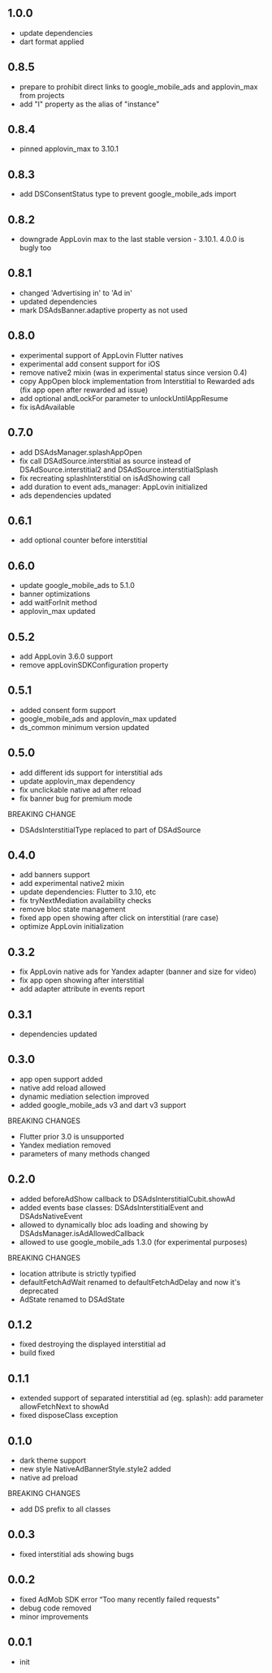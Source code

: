 ## 1.0.0
- update dependencies
- dart format applied

## 0.8.5
- prepare to prohibit direct links to google_mobile_ads and applovin_max from projects
- add "I" property as the alias of "instance"

## 0.8.4
- pinned applovin_max to 3.10.1

## 0.8.3
- add DSConsentStatus type to prevent google_mobile_ads import

## 0.8.2
- downgrade AppLovin max to the last stable version - 3.10.1. 4.0.0 is bugly too

## 0.8.1
- changed 'Advertising in' to 'Ad in'
- updated dependencies
- mark DSAdsBanner.adaptive property as not used

## 0.8.0
- experimental support of AppLovin Flutter natives
- experimental add consent support for iOS
- remove native2 mixin (was in experimental status since version 0.4)
- copy AppOpen block implementation from Interstitial to Rewarded ads (fix app open after rewarded ad issue)
- add optional andLockFor parameter to unlockUntilAppResume
- fix isAdAvailable

## 0.7.0
- add DSAdsManager.splashAppOpen
- fix call DSAdSource.interstitial as source instead of DSAdSource.interstitial2 and DSAdSource.interstitialSplash
- fix recreating splashInterstitial on isAdShowing call
- add duration to event ads_manager: AppLovin initialized
- ads dependencies updated

## 0.6.1
- add optional counter before interstitial

## 0.6.0
- update google_mobile_ads to 5.1.0 
- banner optimizations
- add waitForInit method
- applovin_max updated

## 0.5.2
- add AppLovin 3.6.0 support
- remove appLovinSDKConfiguration property

## 0.5.1
- added consent form support
- google_mobile_ads and applovin_max updated
- ds_common minimum version updated

## 0.5.0
- add different ids support for interstitial ads
- update applovin_max dependency
- fix unclickable native ad after reload
- fix banner bug for premium mode

BREAKING CHANGE
- DSAdsInterstitialType replaced to part of DSAdSource

## 0.4.0
- add banners support
- аdd experimental native2 mixin
- update dependencies: Flutter to 3.10, etc
- fix tryNextMediation availability checks
- remove bloc state management
- fixed app open showing after click on interstitial (rare case)
- optimize AppLovin initialization

## 0.3.2
- fix AppLovin native ads for Yandex adapter (banner and size for video)
- fix app open showing after interstitial
- add adapter attribute in events report

## 0.3.1
- dependencies updated

## 0.3.0
- app open support added
- native add reload allowed
- dynamic mediation selection improved
- added google_mobile_ads v3 and dart v3 support

BREAKING CHANGES
- Flutter prior 3.0 is unsupported
- Yandex mediation removed
- parameters of many methods changed

## 0.2.0
- added beforeAdShow callback to DSAdsInterstitialCubit.showAd
- added events base classes: DSAdsInterstitialEvent and DSAdsNativeEvent
- allowed to dynamically bloc ads loading and showing by DSAdsManager.isAdAllowedCallback
- allowed to use google_mobile_ads 1.3.0 (for experimental purposes)

BREAKING CHANGES
- location attribute is strictly typified
- defaultFetchAdWait renamed to defaultFetchAdDelay and now it's deprecated
- AdState renamed to DSAdState

## 0.1.2
- fixed destroying the displayed interstitial ad
- build fixed

## 0.1.1
- extended support of separated interstitial ad (eg. splash): add parameter allowFetchNext to showAd
- fixed disposeClass exception

## 0.1.0
- dark theme support
- new style NativeAdBannerStyle.style2 added
- native ad preload

BREAKING CHANGES 
- add DS prefix to all classes

## 0.0.3
- fixed interstitial ads showing bugs

## 0.0.2
- fixed AdMob SDK error “Too many recently failed requests”
- debug code removed
- minor improvements

## 0.0.1
- init
